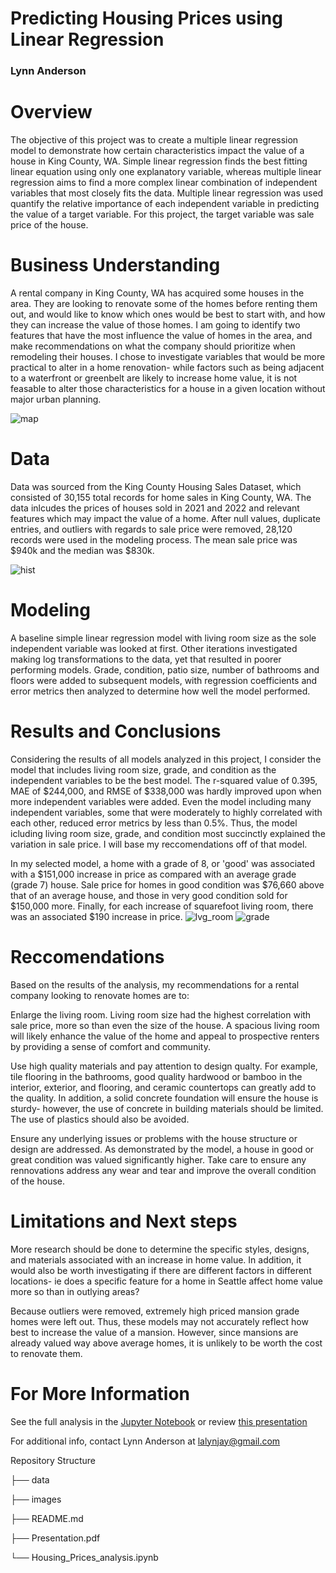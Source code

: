 # Predicting Housing Prices using Linear Regression

### Lynn Anderson

# Overview

The objective of this project was to create a multiple linear regression model to demonstrate how certain characteristics impact the value of a house in King County, WA. Simple linear regression finds the best fitting linear equation using only one explanatory variable, whereas multiple linear regression aims to find a more complex linear combination of independent variables that most closely fits the data. Multiple linear regression was used quantify the relative importance of each independent variable in predicting the value of a target variable. For this project, the target variable was sale price of the house. 

# Business Understanding

A rental company in King County, WA has acquired some houses in the area. They are looking to renovate some of the homes before renting them out, and would like to know which ones would be best to start with, and how they can increase the value of those homes. I am going to identify two features that have the most influence the value of homes in the area, and make recommendations on what the company should prioritize when remodeling their houses. I chose to investigate variables that would be more practical to alter in a home renovation- while factors such as being adjacent to a waterfront or greenbelt are likely to increase home value, it is not feasable to alter those characteristics for a house in a given location without major urban planning.

![map](https://github.com/lalynjay/Housing_Prices_Analysis/blob/alt/images/king_co.png)


# Data


Data was sourced from the King County Housing Sales Dataset, which consisted of 30,155 total records for home sales in King County, WA. The data inlcudes the prices of houses sold in 2021 and 2022 and relevant features which may impact the value of a home. After null values, duplicate entries, and outliers with regards to sale price were removed, 28,120 records were used in the modeling process. The mean sale price was $940k and the median was $830k.  

![hist](https://github.com/lalynjay/Housing_Prices_Analysis/blob/alt/images/price_hist.png)


# Modeling

A baseline simple linear regression model with living room size as the sole independent variable was looked at first. Other iterations investigated making log transformations to the data, yet that resulted in poorer performing models. Grade, condition, patio size, number of bathrooms and floors were added to subsequent models, with regression coefficients and error metrics then analyzed to determine how well the model performed.

# Results and Conclusions

Considering the results of all models analyzed in this project, I consider the model that includes living room size, grade, and condition as the independent variables to be the best model. The r-squared value of 0.395, MAE of $244,000, and RMSE of $338,000 was hardly improved upon when more independent variables were added. Even the model including many independent variables, some that were moderately to highly correlated with each other, reduced error metrics by less than 0.5%. Thus, the model icluding living room size, grade, and condition most succinctly explained the variation in sale price. I will base my reccomendations off of that model. 

In my selected model, a home with a grade of 8, or 'good' was associated with a $151,000 increase in price as compared with an average grade (grade 7) house. Sale price for homes in good condition was $76,660 above that of an average house, and those in very good condition sold for $150,000 more. Finally, for each increase of squarefoot living room, there was an associated $190 increase in price.
![lvg_room](https://github.com/lalynjay/Housing_Prices_Analysis/blob/alt/images/lvg.png)
![grade](https://github.com/lalynjay/Housing_Prices_Analysis/blob/alt/images/grade.png)



# Reccomendations

Based on the results of the analysis, my recommendations for a rental company looking to renovate homes are to:

Enlarge the living room. Living room size had the highest correlation with sale price, more so than even the size of the house. A spacious living room will likely enhance the value of the home and appeal to prospective renters by providing a sense of comfort and community.

Use high quality materials and pay attention to design qualty. For example, tile flooring in the bathrooms, good quality hardwood or bamboo in the interior, exterior, and flooring, and ceramic countertops can greatly add to the quality. In addition, a solid concrete foundation will ensure the house is sturdy- however, the use of concrete in building materials should be limited. The use of plastics should also be avoided.

Ensure any underlying issues or problems with the house structure or design are addressed. As demonstrated by the model, a house in good or great condition was valued significantly higher. Take care to ensure any rennovations address any wear and tear and improve the overall condition of the house.


# Limitations and Next steps

More research should be done to determine the specific styles, designs, and materials associated with an increase in home value. In addition, it would also be worth investigating if there are different factors in different locations- ie does a specific feature for a home in Seattle affect home value more so than in outlying areas?

Because outliers were removed, extremely high priced mansion grade homes were left out. Thus, these models may not accurately reflect how best to increase the value of a mansion. However, since mansions are already valued way above average homes, it is unlikely to be worth the cost to renovate them. 

# For More Information

See the full analysis in the [Jupyter Notebook](https://github.com/lalynjay/Housing_Prices_Analysis/blob/alt/Housing_Prices_Analysis.ipynb) or review [this presentation](https://github.com/lalynjay/Housing_Prices_Analysis/blob/alt/Housing_Prices_presentation.pdf)

For additional info, contact Lynn Anderson at lalynjay@gmail.com

Repository Structure

├── data

├── images

├── README.md

├── Presentation.pdf

└── Housing_Prices_analysis.ipynb
